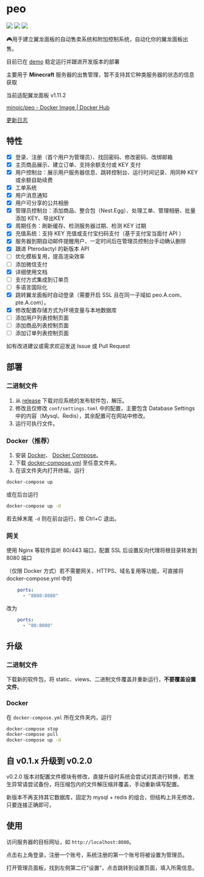 # peo

[![](https://img.shields.io/docker/v/minoic/peo?label=Docker%20Image)](https://hub.docker.com/r/minoic/peo) [![](https://img.shields.io/github/stars/minoic/peo?style=social)](https://github.com/minoic/peo) [![](https://img.shields.io/github/release-date/minoic/peo)](https://github.com/minoic/peo/releases)

🎮用于建立翼龙面板的自动售卖系统和附加控制系统，自动化你的翼龙面板出售。

目前已在 [demo](https://order.minoic.top) 稳定运行并跟进开发版本的部署

主要用于 **Minecraft** 服务器的出售管理，暂不支持其它种类服务器的状态的信息获取

当前适配翼龙面板 v1.11.2

[minoic/peo - Docker Image | Docker Hub](https://hub.docker.com/r/minoic/peo)

[更新日志](CHANGELOG.md)

## 特性

- [x] 登录、注册（首个用户为管理员）、找回密码、修改密码、改绑邮箱
- [x] 主页商品展示、建立订单、支持余额支付或 KEY 支付
- [x] 用户控制台：展示用户服务器信息、跳转控制台、运行时间记录、用同种 KEY 或余额自助续费
- [x] 工单系统
- [x] 用户消息通知
- [x] 用户可分享的公共相册
- [x] 管理员控制台：添加商品、整合包（Nest.Egg）、处理工单、管理相册、批量添加
  KEY、导出KEY
- [x] 周期任务：刷新缓存、检测服务器过期、检测 KEY 过期
- [x] 充值系统：支持 KEY 充值或支付宝扫码支付（基于支付宝当面付 API ）
- [x] 服务器到期自动邮件提醒用户、一定时间后在管理员控制台手动确认删除
- [x] 跟进 Pterodactyl 的新版本 API
- [ ] 优化模板复用，提高渲染效率
- [ ] 添加微信支付
- [x] 详细使用文档
- [ ] 支付方式集成到订单页
- [ ] 多语言国际化
- [x] 跳转翼龙面板时自动登录（需要开启 SSL 且在同一子域如 peo.A.com、pte.A.com）。
- [x] 修改配置存储方式为环境变量与本地数据库
- [ ] 添加用户列表控制页面
- [ ] 添加商品列表控制页面
- [ ] 添加订单列表控制页面

如有改进建议或需求欢迎发送 Issue 或 Pull Request

## 部署

### 二进制文件

1. 从 [release](https://github.com/minoic/peo/releases) 下载对应系统的发布软件包，解压。
2. 修改且仅修改 `conf/settings.toml` 中的配置，主要包含 Database Settings 中的内容（Mysql、Redis），其余配置可在网站中修改。
3. 运行可执行文件。

### Docker（推荐）

1. 安装 [Docker](https://www.runoob.com/docker/ubuntu-docker-install.html)、
   [Docker Compose](https://www.runoob.com/docker/docker-compose.html)。
2. 下载 [docker-compose.yml](./docker-compose.yml) 至任意文件夹。
3. 在该文件夹内打开终端，运行

```bash
docker-compose up
```

或在后台运行

```bash
docker-compose up -d
```

若去掉末尾 `-d` 则在前台运行，按 Ctrl+C 退出。

### 网关

使用 Nginx 等软件监听 80/443 端口，配置 SSL 后设置反向代理将根目录转发到 8080 端口

（仅限 Docker 方式）若不需要网关、HTTPS、域名复用等功能，可直接将 docker-compose.yml
中的

```yaml
    ports:
      - "8080:8080"
```

改为

```yaml
    ports:
      - "80:8080"
```

## 升级

### 二进制文件

下载新的软件包，将 static、views、二进制文件覆盖并重新运行，**不要覆盖设置文件**。

### Docker

在 `docker-compose.yml` 所在文件夹内，运行

```bash
docker-compose stop
docker-compose pull
docker-compose up -d
```

## 自 v0.1.x 升级到 v0.2.0

v0.2.0 版本对配置文件模块有修改，直接升级时系统会尝试对其进行转换，若发生异常请尝试备份，将压缩包内的文件解压缩并覆盖，手动重新填写配置。

新版本不再支持其它数据库，固定为 mysql + redis 的组合，但结构上并无修改，只要连接正确即可，

## 使用

访问服务器的目标网址，如 `http://localhost:8080`。

点击右上角登录，注册一个账号，系统注册的第一个账号将被设置为管理员。

打开管理员面板，找到左侧第二行“设置”，点击跳转到设置页面，填入所需信息。

